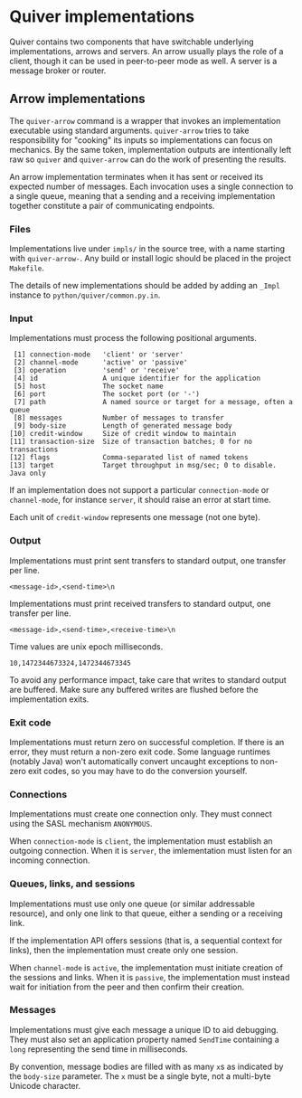 # Quiver implementations

Quiver contains two components that have switchable underlying
implementations, arrows and servers.  An arrow usually plays the role
of a client, though it can be used in peer-to-peer mode as well.  A
server is a message broker or router.

## Arrow implementations

The `quiver-arrow` command is a wrapper that invokes an implementation
executable using standard arguments.  `quiver-arrow` tries to take
responsibility for "cooking" its inputs so implementations can focus
on mechanics.  By the same token, implementation outputs are
intentionally left raw so `quiver` and `quiver-arrow` can do the work
of presenting the results.

An arrow implementation terminates when it has sent or received its
expected number of messages.  Each invocation uses a single connection
to a single queue, meaning that a sending and a receiving
implementation together constitute a pair of communicating endpoints.

### Files

Implementations live under `impls/` in the source tree, with a name
starting with `quiver-arrow-`.  Any build or install logic should be
placed in the project `Makefile`.

The details of new implementations should be added by adding an
`_Impl` instance to `python/quiver/common.py.in`.

### Input

Implementations must process the following positional arguments.

     [1] connection-mode   'client' or 'server'
     [2] channel-mode      'active' or 'passive'
     [3] operation         'send' or 'receive'
     [4] id                A unique identifier for the application
     [5] host              The socket name
     [6] port              The socket port (or '-')
     [7] path              A named source or target for a message, often a queue
     [8] messages          Number of messages to transfer
     [9] body-size         Length of generated message body
    [10] credit-window     Size of credit window to maintain
    [11] transaction-size  Size of transaction batches; 0 for no transactions
    [12] flags             Comma-separated list of named tokens
    [13] target            Target throughput in msg/sec; 0 to disable. Java only

If an implementation does not support a particular `connection-mode`
or `channel-mode`, for instance `server`, it should raise an error at
start time.

Each unit of `credit-window` represents one message (not one byte).

### Output

Implementations must print sent transfers to standard output, one
transfer per line.

    <message-id>,<send-time>\n

Implementations must print received transfers to standard output, one
transfer per line.

    <message-id>,<send-time>,<receive-time>\n

Time values are unix epoch milliseconds.

    10,1472344673324,1472344673345

To avoid any performance impact, take care that writes to standard
output are buffered.  Make sure any buffered writes are flushed before
the implementation exits.

### Exit code

Implementations must return zero on successful completion.  If there
is an error, they must return a non-zero exit code.  Some language
runtimes (notably Java) won't automatically convert uncaught
exceptions to non-zero exit codes, so you may have to do the
conversion yourself.

### Connections

Implementations must create one connection only.  They must connect
using the SASL mechanism `ANONYMOUS`.

When `connection-mode` is `client`, the implementation must establish
an outgoing connection.  When it is `server`, the imlementation must
listen for an incoming connection.

<!-- XXX reconnect -->

### Queues, links, and sessions

Implementations must use only one queue (or similar addressable
resource), and only one link to that queue, either a sending or a
receiving link.

If the implementation API offers sessions (that is, a sequential
context for links), then the implementation must create only one
session.

When `channel-mode` is `active`, the implementation must initiate
creation of the sessions and links.  When it is `passive`, the
implementation must instead wait for initiation from the peer and then
confirm their creation.

### Messages

Implementations must give each message a unique ID to aid debugging.
They must also set an application property named `SendTime` containing
a `long` representing the send time in milliseconds.

By convention, message bodies are filled with as many `x`s as
indicated by the `body-size` parameter.  The `x` must be a single
byte, not a multi-byte Unicode character.

<!--
XXX message format

The document should state:
- order and meaning of argv parameters
- message format:
  - durable - set from parameters
  - message-id - allowed types (just string?), max size
  - body - allowed types, size from parameters
  - application-properties - map layout, key name and data type
  - any others?

XXX

Sent messages must be non-durable and configured for
at-least-once-delivery (in JMS terms, non-persistent and
auto-acknowledge).
-->

<!-- XXX acknowledgments -->

<!--
## Server implementations

*XXX*
-->
